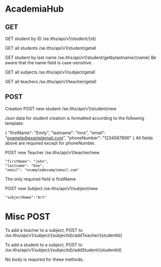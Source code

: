 # AcademiaHub

## GET
GET student by ID /se.iths/api/v1/student/{id}

GET all students /se.iths/api/v1/student/getall

GET student by last name /se.iths/api/v1/student/getbylastname/{name} Be aware that the name field is case-sensitive.

GET all subjects /se.iths/api/v1/subject/getall

GET all teachers /se.iths/api/v1/teacher/getall

## POST
Creation
POST new student /se.iths/api/v1/student/new

Json data for student creation is formatted according to the following template:

{
    "firstName": "Emily",
    "lastname": "Inns",
    "email": "example@examplemail.com",
    "phoneNumber": "1234567890"
}
All fields above are required except for phoneNumber.

POST new Teacher /se.iths/api/v1/teacher/new

    "firstName": "John",
    "lastname": "Doe",
    "email": "example@examplemail.com"
 
The only required field is firstName

POST new Subject /se.iths/api/v1/subject/new

    "subjectName":"Art"
# Misc POST
To add a teacher to a subject, POST to /se.iths/api/v1/subject/{subjectId}/addTeacher/{studentId}

To add a student to a subject, POST to /se.iths/api/v1/subject/{subjectId}/addStudent/{studentId}

No body is required for these methods.
